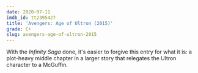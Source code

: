 ```yaml
---
date: 2020-07-11
imdb_id: tt2395427
title: 'Avengers: Age of Ultron (2015)'
grade: C+
slug: avengers-age-of-ultron-2015
---
```


With the _Infinity Saga_ done, it's easier to forgive this entry for what it is: a plot-heavy middle chapter in a larger story that relegates the Ultron character to a McGuffin.